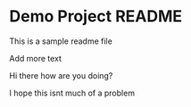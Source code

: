 # Demo Project README

This is a sample readme file

Add more text

Hi there how are you doing?

I hope this isnt much of a problem